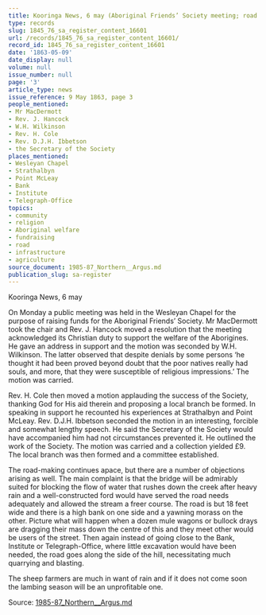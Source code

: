 ```yaml
---
title: Kooringa News, 6 may (Aboriginal Friends’ Society meeting; road complaints)
type: records
slug: 1845_76_sa_register_content_16601
url: /records/1845_76_sa_register_content_16601/
record_id: 1845_76_sa_register_content_16601
date: '1863-05-09'
date_display: null
volume: null
issue_number: null
page: '3'
article_type: news
issue_reference: 9 May 1863, page 3
people_mentioned:
- Mr MacDermott
- Rev. J. Hancock
- W.H. Wilkinson
- Rev. H. Cole
- Rev. D.J.H. Ibbetson
- the Secretary of the Society
places_mentioned:
- Wesleyan Chapel
- Strathalbyn
- Point McLeay
- Bank
- Institute
- Telegraph-Office
topics:
- community
- religion
- Aboriginal welfare
- fundraising
- road
- infrastructure
- agriculture
source_document: 1985-87_Northern__Argus.md
publication_slug: sa-register
---
```


Kooringa News, 6 may

On Monday a public meeting was held in the Wesleyan Chapel for the purpose of raising funds for the Aboriginal Friends’ Society.  Mr MacDermott took the chair and Rev. J. Hancock moved a resolution that the meeting acknowledged its Christian duty to support the welfare of the Aborigines.  He gave an address in support and the motion was seconded by W.H. Wilkinson.  The latter observed that despite denials by some persons ‘he thought it had been proved beyond doubt that the poor natives really had souls, and more, that they were susceptible of religious impressions.’  The motion was carried.

Rev. H. Cole then moved a motion applauding the success of the Society, thanking God for His aid therein and proposing a local branch be formed.  In speaking in support he recounted his experiences at Strathalbyn and Point McLeay.  Rev. D.J.H. Ibbetson seconded the motion in an interesting, forcible and somewhat lengthy speech.  He said the Secretary of the Society would have accompanied him had not circumstances prevented it.  He outlined the work of the Society.  The motion was carried and a collection yielded £9.  The local branch was then formed and a committee established.

The road-making continues apace, but there are a number of objections arising as well.  The main complaint is that the bridge will be admirably suited for blocking the flow of water that rushes down the creek after heavy rain and a well-constructed ford would have served the road needs adequately and allowed the stream a freer course.  The road is but 18 feet wide and there is a high bank on one side and a yawning morass on the other.  Picture what will happen when a dozen mule wagons or bullock drays are dragging their mass down the centre of this and they meet other would be users of the street.  Then again instead of going close to the Bank, Institute or Telegraph-Office, where little excavation would have been needed, the road goes along the side of the hill, necessitating much quarrying and blasting.

The sheep farmers are much in want of rain and if it does not come soon the lambing season will be an unprofitable one.

Source: [1985-87_Northern__Argus.md](/downloads/markdown/1985-87_Northern__Argus.md)
